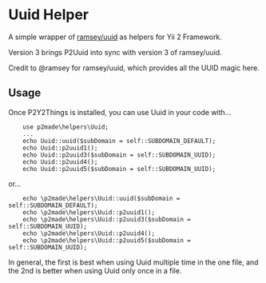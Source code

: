 Uuid Helper
===========

A simple wrapper of [ramsey/uuid](https://github.com/ramsey/uuid) as helpers for Yii 2 Framework.

Version 3 brings P2Uuid into sync with version 3 of ramsey/uuid.

Credit to @ramsey for ramsey/uuid, which provides all the UUID magic here.

Usage
-----

Once P2Y2Things is installed, you can use Uuid in your code with...

```
	use p2made\helpers\Uuid;
	...
	echo Uuid::uuid($subDomain = self::SUBDOMAIN_DEFAULT);
	echo Uuid::p2uuid1();
	echo Uuid::p2uuid3($subDomain = self::SUBDOMAIN_UUID);
	echo Uuid::p2uuid4();
	echo Uuid::p2uuid5($subDomain = self::SUBDOMAIN_UUID);
```
or...

```
	echo \p2made\helpers\Uuid::uuid($subDomain = self::SUBDOMAIN_DEFAULT);
	echo \p2made\helpers\Uuid::p2uuid1();
	echo \p2made\helpers\Uuid::p2uuid3($subDomain = self::SUBDOMAIN_UUID);
	echo \p2made\helpers\Uuid::p2uuid4();
	echo \p2made\helpers\Uuid::p2uuid5($subDomain = self::SUBDOMAIN_UUID);
```
 In general, the first is best when using Uuid multiple time in the one file, and the 2nd is better when using Uuid only once in a file.
